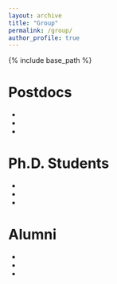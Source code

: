 ```yaml
---
layout: archive
title: "Group"
permalink: /group/
author_profile: true
---
```


{% include base_path %}

Postdocs
======
* 
* 
*

Ph.D. Students
======
* 
* 
* 

Alumni
======
* 
* 
* 